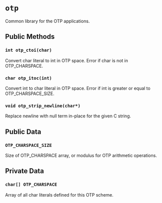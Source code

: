 # `otp`

Common library for the OTP applications.

## Public Methods
### `int otp_ctoi(char)`
Convert char literal to int in OTP space.
Error if char is not in OTP_CHARSPACE.

### `char otp_itoc(int)`
Convert int to char literal in OTP space.
Error if int is greater or equal to OTP_CHARSPACE_SIZE.

### `void otp_strip_newline(char*)`
Replace newline with null term in-place for the given C string.

## Public Data
### `OTP_CHARSPACE_SIZE`
Size of OTP_CHARSPACE array, or modulus for OTP arithmetic operations.

## Private Data
### `char[] OTP_CHARSPACE`
Array of all char literals defined for this OTP scheme.
